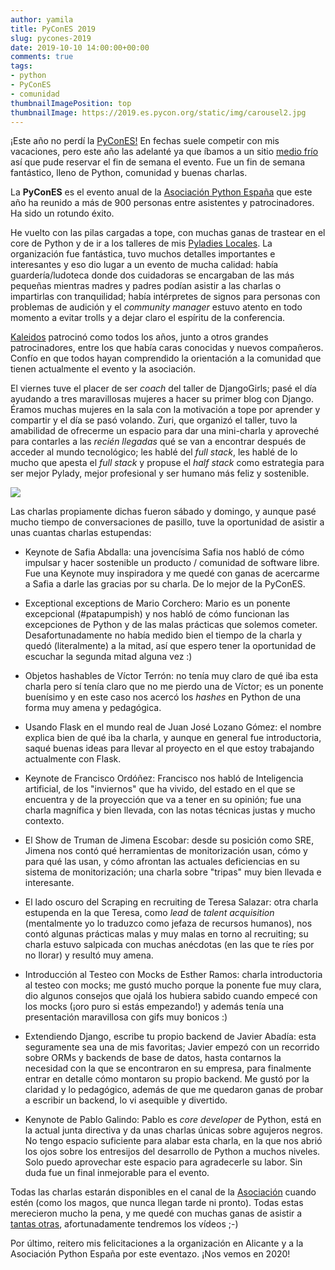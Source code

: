 ```yaml
---
author: yamila
title: PyConES 2019
slug: pycones-2019
date: 2019-10-10 14:00:00+00:00
comments: true
tags:
- python
- PyConES
- comunidad
thumbnailImagePosition: top
thumbnailImage: https://2019.es.pycon.org/static/img/carousel2.jpg
---
```


¡Este año no perdí la <a href="https://2019.es.pycon.org" target="_new">PyConES!</a> En fechas suele competir con mis vacaciones, pero este año las adelanté ya que íbamos a un sitio <a href="https://dendarii.es/trip/canada-2019/" target="_blank">medio frío</a> así que pude reservar el fin de semana el evento. Fue un fin de semana fantástico, lleno de Python, comunidad y buenas charlas.

<!--more-->

La **PyConES** es el evento anual de la <a href="https://es.python.org" target="_blank">Asociación Python España</a> que este año ha reunido a más de 900 personas entre asistentes y patrocinadores. Ha sido un rotundo éxito.

He vuelto con las pilas cargadas a tope, con muchas ganas de trastear en el core de Python y de ir a los talleres de mis <a href="https://www.meetup.com/PyLadiesMadrid/?chapter_analytics_code=UA-99991495-12" target="_blank">Pyladies Locales</a>. La organización fue fantástica, tuvo muchos detalles importantes e interesantes y eso dio lugar a un evento de mucha calidad: había guardería/ludoteca donde dos cuidadoras se encargaban de las más pequeñas mientras madres y padres podían asistir a las charlas o impartirlas con tranquilidad; había intérpretes de signos para personas con problemas de audición y el _community manager_ estuvo atento en todo momento a evitar trolls y a dejar claro el espíritu de la conferencia.

<a href="https://kaleidos.net" target="_blank">Kaleidos</a> patrocinó como todos los años, junto a otros grandes patrocinadores, entre los que había caras conocidas y nuevos compañeros. Confío en que todos hayan comprendido la orientación a la comunidad que tienen actualmente el evento y la asociación.

El viernes tuve el placer de ser _coach_ del taller de DjangoGirls; pasé el día ayudando a tres maravillosas mujeres a hacer su primer blog con Django. Éramos muchas mujeres en la sala con la motivación a tope por aprender y compartir y el día se pasó volando. Zuri, que organizó el taller, tuvo la amabilidad de ofrecerme un espacio para dar una mini-charla y aproveché para contarles a las _recién llegadas_ qué se van a encontrar después de acceder al mundo tecnológico; les hablé del _full stack_, les hablé de lo mucho que apesta el _full stack_ y propuse el _half stack_ como estrategia para ser mejor Pylady, mejor profesional y ser humano más feliz y sostenible.

<img src="https://2019.es.pycon.org/static/img/logo.png" />

Las charlas propiamente dichas fueron sábado y domingo, y aunque pasé mucho tiempo de conversaciones de pasillo, tuve la oportunidad de asistir a unas cuantas charlas estupendas:

* Keynote de Safia Abdalla: una jovencísima Safia nos habló de cómo impulsar y hacer sostenible un producto / comunidad de software libre. Fue una Keynote muy inspiradora y me quedé con ganas de acercarme a Safia a darle las gracias por su charla. De lo mejor de la PyConES.

* Exceptional exceptions de Mario Corchero: Mario es un ponente excepcional (#patapumpish) y nos habló de cómo funcionan las excepciones de Python y de las malas prácticas que solemos cometer. Desafortunadamente no había medido bien el tiempo de la charla y quedó (literalmente) a la mitad, así que espero tener la oportunidad de escuchar la segunda mitad alguna vez :)

* Objetos hashables de Víctor Terrón: no tenía muy claro de qué iba esta charla pero sí tenía claro que no me pierdo una de Víctor; es un ponente buenísimo y en este caso nos acercó los _hashes_ en Python de una forma muy amena y pedagógica.

* Usando Flask en el mundo real de Juan José Lozano Gómez: el nombre explica bien de qué iba la charla, y aunque en general fue introductoria, saqué buenas ideas para llevar al proyecto en el que estoy trabajando actualmente con Flask.

* Keynote de Francisco Ordóñez: Francisco nos habló de Inteligencia artificial, de los "inviernos" que ha vivido, del estado en el que se encuentra y de la proyección que va a tener en su opinión; fue una charla magnífica y bien llevada, con las notas técnicas justas y mucho contexto.

* El Show de Truman de Jimena Escobar: desde su posición como SRE, Jimena nos contó qué herramientas de monitorización usan, cómo y para qué las usan, y cómo afrontan las actuales deficiencias en su sistema de monitorización; una charla sobre "tripas" muy bien llevada e interesante.

* El lado oscuro del Scraping en recruiting de Teresa Salazar: otra charla estupenda en la que Teresa, como _lead_ de _talent acquisition_ (mentalmente yo lo traduzco como jefaza de recursos humanos), nos contó algunas prácticas malas y muy malas en torno al recruiting; su charla estuvo salpicada con muchas anécdotas (en las que te ríes por no llorar) y resultó muy amena.

* Introducción al Testeo con Mocks de Esther Ramos: charla introductoria al testeo con mocks; me gustó mucho porque la ponente fue muy clara, dio algunos consejos que ojalá los hubiera sabido cuando empecé con los mocks (¡oro puro si estás empezando!) y además tenía una presentación maravillosa con gifs muy bonicos :)

* Extendiendo Django, escribe tu propio backend de Javier Abadía: esta seguramente sea una de mis favoritas; Javier empezó con un recorrido sobre ORMs y backends de base de datos, hasta contarnos la necesidad con la que se encontraron en su empresa, para finalmente entrar en detalle cómo montaron su propio backend. Me gustó por la claridad y lo pedagógico, además de que me quedaron ganas de probar a escribir un backend, lo vi asequible y divertido.

* Kenynote de Pablo Galindo: Pablo es _core developer_ de Python, está en la actual junta directiva y da unas charlas únicas sobre agujeros negros. No tengo espacio suficiente para alabar esta charla, en la que nos abrió los ojos sobre los entresijos del desarrollo de Python a muchos niveles. Solo puedo aprovechar este espacio para agradecerle su labor. Sin duda fue un final inmejorable para el evento.

Todas las charlas estarán disponibles en el canal de la <a href="https://www.youtube.com/channel/UCyth_6hqft9a7B_thdwYyww" target="_blank">Asociación</a> cuando estén (como los magos, que nunca llegan tarde ni pronto). Todas estas merecieron mucho la pena, y me quedé con muchas ganas de asistir a <a href="https://pycones19.sched.com/" target="_blank">tantas otras</a>, afortunadamente tendremos los vídeos ;-)

Por último, reitero mis felicitaciones a la organización en Alicante y a la Asociación Python España por este eventazo. ¡Nos vemos en 2020!
